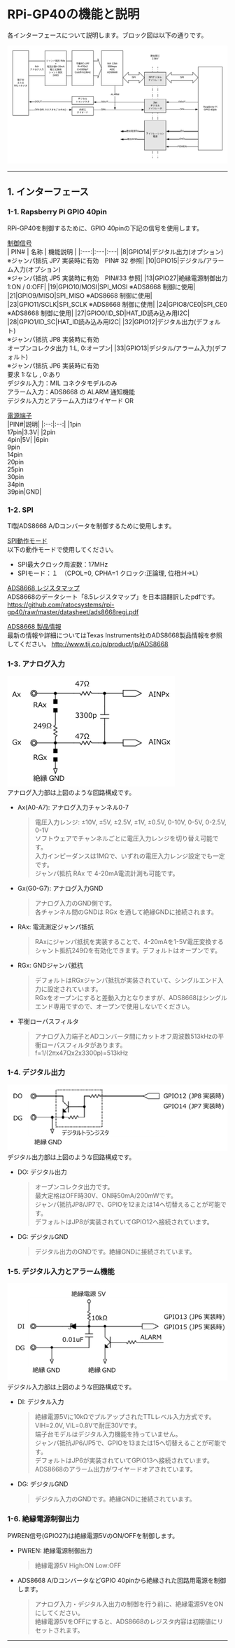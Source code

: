 # RPi-GP40の機能と説明  
各インターフェースについて説明します。ブロック図は以下の通りです。  

![ブロック図](./img/block.png)  
  

___  
## 1. インターフェース  
### 1-1. Rapsberry Pi GPIO 40pin  
RPi-GP40を制御するために、GPIO 40pinの下記の信号を使用します。  

<u>制御信号</u><br>
| PIN# | 名称 | 機能説明 |
|:---:|:---|:---|
|8|GPIO14|デジタル出力(オプション) <br> ※ジャンパ抵抗 JP7 実装時に有効　PIN# 32 参照|
|10|GPIO15|デジタル/アラーム入力(オプション) <br>  ※ジャンパ抵抗 JP5 実装時に有効　PIN#33  参照|
|13|GPIO27|絶縁電源制御出力  1:ON / 0:OFF|
|19|GPIO10/MOSI|SPI_MOSI ※ADS8668 制御に使用|
|21|GPIO9/MISO|SPI_MISO ※ADS8668 制御に使用|
|23|GPIO11/SCLK|SPI_SCLK ※ADS8668 制御に使用|
|24|GPIO8/CE0|SPI_CE0 ※ADS8668 制御に使用|
|27|GPIO0/ID_SD|HAT_ID読み込み用I2C|
|28|GPIO1/ID_SC|HAT_ID読み込み用I2C|
|32|GPIO12|デジタル出力(デフォルト) <br> ※ジャンパ抵抗 JP8 実装時に有効 <br> オープンコレクタ出力 1:L, 0:オープン|
|33|GPIO13|デジタル/アラーム入力(デフォルト) <br> ※ジャンパ抵抗 JP6 実装時に有効 <br>  要求  1:なし , 0:あり <br> デジタル入力：MIL コネクタモデルのみ <br>アラーム入力：ADS8668 の ALARM 通知機能 <br> デジタル入力とアラーム入力はワイヤード OR

<u>電源端子</u><br>
|PIN#|説明|
|:--:|:--:|
|1pin<br>17pin|3.3V|
|2pin<br>4pin|5V|
|6pin<br>9pin<br>14pin<br>20pin<br>25pin<br>30pin<br>34pin<br>39pin|GND|
  
### 1-2. SPI  
TI製ADS8668 A/Dコンバータを制御するために使用します。  
  
<u>SPI動作モード</u>  
以下の動作モードで使用してください。
- SPI最大クロック周波数：17MHz
- SPIモード：１　（CPOL=0, CPHA=1 クロック:正論理, 位相:H→L）
  
<u>ADS8668 レジスタマップ</u>  
ADS8668のデータシート「8.5レジスタマップ」を日本語翻訳したpdfです。  
https://github.com/ratocsystems/rpi-gp40/raw/master/datasheet/ads8668regj.pdf  

<u>ADS8668 製品情報</u>  
最新の情報や詳細についてはTexas Instruments社のADS8668製品情報を参照してください。  http://www.tij.co.jp/product/jp/ADS8668  
 
  
### 1-3. アナログ入力  
![アナログ入力](./img/AIN.png)  
アナログ入力部は上図のような回路構成です。  
- Ax(A0-A7): アナログ入力チャンネル0-7  
    > 電圧入力レンジ: ±10V, ±5V, ±2.5V, ±1V, ±0.5V, 0-10V, 0-5V, 0-2.5V, 0-1V  
    > ソフトウェアでチャンネルごとに電圧入力レンジを切り替え可能です。  
    > 入力インピーダンスは1MΩで、いずれの電圧入力レンジ設定でも一定です。  
    > ジャンパ抵抗 RAx で 4-20mA電流計測も可能です。  
- Gx(G0-G7): アナログ入力GND
    > アナログ入力のGND側です。  
    > 各チャンネル間のGNDは RGx を通して絶縁GNDに接続されます。  
- RAx: 電流測定ジャンパ抵抗  
    > RAxにジャンパ抵抗を実装することで、4-20mAを1-5V電圧変換するシャント抵抗249Ωを有効化できます。デフォルトはオープンです。  
- RGx: GNDジャンパ抵抗  
    > デフォルトはRGxジャンパ抵抗が実装されていて、シングルエンド入力に設定されています。  
    > RGxをオープンにすると差動入力となりますが、ADS8668はシングルエンド専用ですので、オープンで使用しないでください。
- 平衡ローパスフィルタ
    > アナログ入力端子とADコンバータ間にカットオフ周波数513kHzの平衡ローパスフィルタがあります。  
    > f=1/(2πx47Ωx2x3300p)=513kHz
 
### 1-4. デジタル出力  
![デジタル出力](./img/DOUT.png)  
デジタル出力部は上図のような回路構成です。  
- DO: デジタル出力  
    > オープンコレクタ出力です。  
    > 最大定格はOFF時30V、ON時50mA/200mWです。  
    > ジャンパ抵抗JP8/JP7で、GPIOを12または14へ切替えることが可能です。  
    > デフォルトはJP8が実装されていてGPIO12へ接続されています。  
- DG: デジタルGND  
    > デジタル出力のGNDです。絶縁GNDに接続されています。  
  
### 1-5. デジタル入力とアラーム機能  
![デジタル入力](./img/DIN.png)  
デジタル入力部は上図のような回路構成です。
- DI: デジタル入力
    > 絶縁電源5Vに10kΩでプルアップされたTTLレベル入力方式です。  
    > VIH=2.0V, VIL=0.8Vで耐圧30Vです。  
    > 端子台モデルはデジタル入力機能を持っていません。  
    > ジャンパ抵抗JP6/JP5で、GPIOを13または15へ切替えることが可能です。  
    > デフォルトはJP6が実装されていてGPIO13へ接続されています。  
    > ADS8668のアラーム出力がワイヤードオアされています。  
- DG: デジタルGND
    > デジタル入力のGNDです。絶縁GNDに接続されています。  

### 1-6. 絶縁電源制御出力  
PWREN信号(GPIO27)は絶縁電源5VのON/OFFを制御します。  
- PWREN: 絶縁電源制御出力  
    > 絶縁電源5V High:ON Low:OFF  
- ADS8668 A/DコンバータなどGPIO 40pinから絶縁された回路用電源を制御します。  
    > アナログ入力・デジタル入出力の制御を行う前に、絶縁電源5VをONにしてください。  
    > 絶縁電源5VをOFFにすると、ADS8668のレジスタ内容は初期値にリセットされます。  

___  
  
